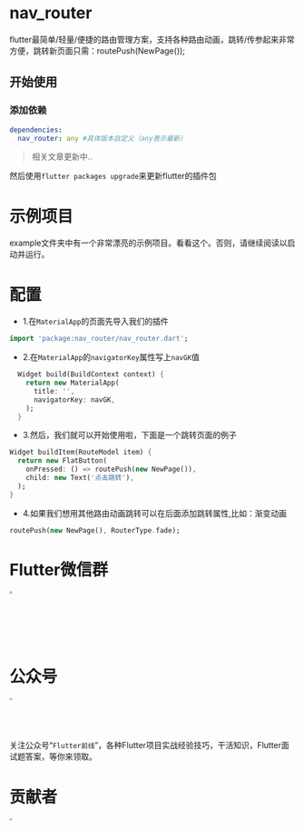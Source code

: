 # nav_router

flutter最简单/轻量/便捷的路由管理方案，支持各种路由动画，跳转/传参起来非常方便，跳转新页面只需：routePush(NewPage());


## 开始使用

### 添加依赖
```yaml
dependencies:
  nav_router: any #具体版本自定义（any表示最新）
```

> 相关文章更新中..

然后使用`flutter packages upgrade`来更新flutter的插件包

# 示例项目
example文件夹中有一个非常漂亮的示例项目。看看这个。否则，请继续阅读以启动并运行。

# 配置
*  1.在`MaterialApp`的页面先导入我们的插件
```dart
import 'package:nav_router/nav_router.dart';
```
*  2.在`MaterialApp`的`navigatorKey`属性写上`navGK`值
```dart
  Widget build(BuildContext context) {
    return new MaterialApp(
      title: '',
      navigatorKey: navGK,
    );
  }
```
* 3.然后，我们就可以开始使用啦，下面是一个跳转页面的例子
```dart
Widget buildItem(RouteModel item) {
  return new FlatButton(
    onPressed: () => routePush(new NewPage()),
    child: new Text('点击跳转'),
  );
}
```

* 4.如果我们想用其他路由动画跳转可以在后面添加跳转属性,比如：渐变动画
```dart
routePush(new NewPage(), RouterType.fade);
```


# Flutter微信群

<img src="http://www.flutterj.com/content/uploadfile/201903/64821551854137.png" height="300" width="300" style="zoom:30%;" />

# 公众号
<img src="http://www.flutterj.com/public.jpg" height="200" width="200" style="zoom:30%;" />

关注公众号“`Flutter前线`”，各种Flutter项目实战经验技巧，干活知识，Flutter面试题答案，等你来领取。

# 贡献者

<img src="http://www.flutterj.com/circle-cropped.png" height="150" width="150" style="zoom:30%;" />